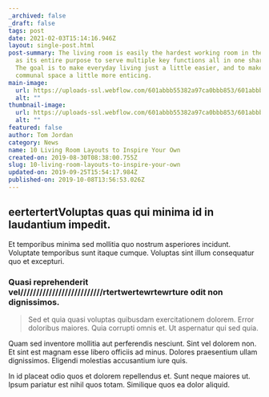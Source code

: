 ```yaml
---
_archived: false
_draft: false
tags: post
date: 2021-02-03T15:14:16.946Z
layout: single-post.html
post-summary: The living room is easily the hardest working room in the house,
  as its entire purpose to serve multiple key functions all in one shared space.
  The goal is to make everyday living just a little easier, and to make a
  communal space a little more enticing.
main-image:
  url: https://uploads-ssl.webflow.com/601abbb55382a97ca0bbb853/601abbb55382a9c978bbba89_circafloor_pedestal_env_72_download_download.jpg
  alt: ""
thumbnail-image:
  url: https://uploads-ssl.webflow.com/601abbb55382a97ca0bbb853/601abbb55382a9c978bbba89_circafloor_pedestal_env_72_download_download.jpg
  alt: ""
featured: false
author: Tom Jordan
category: News
name: 10 Living Room Layouts to Inspire Your Own
created-on: 2019-08-30T08:38:00.755Z
slug: 10-living-room-layouts-to-inspire-your-own
updated-on: 2019-09-25T15:54:17.984Z
published-on: 2019-10-08T13:56:53.026Z
---
```

## eertertertVoluptas quas qui minima id in laudantium impedit.

Et temporibus minima sed mollitia quo nostrum asperiores incidunt. Voluptate temporibus sunt itaque cumque. Voluptas sint illum consequatur quo et excepturi.

### Quasi reprehenderit vel//////////////////////////rtertwertewrtewrture odit non dignissimos.

> Sed et quia quasi voluptas quibusdam exercitationem dolorem. Error doloribus maiores. Quia corrupti omnis et. Ut aspernatur qui sed quia.

Quam sed inventore mollitia aut perferendis nesciunt. Sint vel dolorem non. Et sint est magnam esse libero officiis ad minus. Dolores praesentium ullam dignissimos. Eligendi molestias accusantium iure quis.

In id placeat odio quos et dolorem repellendus et. Sunt neque maiores ut. Ipsum pariatur est nihil quos totam. Similique quos ea dolor aliquid.